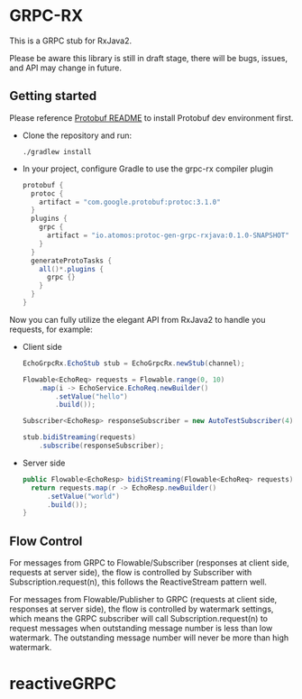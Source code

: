 # GRPC-RX
This is a GRPC stub for RxJava2.

Please be aware this library is still in draft stage, there will be bugs, issues, and API may change in future.

## Getting started
Please reference [Protobuf README](https://github.com/google/protobuf/blob/master/src/README.md) to install Protobuf dev environment first.
  
* Clone the repository and run:

    ```
    ./gradlew install
    ``` 
* In your project, configure Gradle to use the grpc-rx compiler plugin

    ```groovy
    protobuf {
      protoc {
        artifact = "com.google.protobuf:protoc:3.1.0"
      }
      plugins {
        grpc {
          artifact = "io.atomos:protoc-gen-grpc-rxjava:0.1.0-SNAPSHOT"
        }
      }
      generateProtoTasks {
        all()*.plugins {
          grpc {}
        }
      }
    }
    ```
    
Now you can fully utilize the elegant API from RxJava2 to handle you requests, for example:

* Client side
    ```java
    EchoGrpcRx.EchoStub stub = EchoGrpcRx.newStub(channel);
    
    Flowable<EchoReq> requests = Flowable.range(0, 10)
        .map(i -> EchoService.EchoReq.newBuilder()
            .setValue("hello")
            .build());

    Subscriber<EchoResp> responseSubscriber = new AutoTestSubscriber(4);

    stub.bidiStreaming(requests)
        .subscribe(responseSubscriber);
    ```
    
* Server side
    ```java
    public Flowable<EchoResp> bidiStreaming(Flowable<EchoReq> requests) {
      return requests.map(r -> EchoResp.newBuilder()
          .setValue("world")
          .build());
    }
    ```
    
## Flow Control
For messages from GRPC to Flowable/Subscriber (responses at client side, requests at server side), 
the flow is controlled by Subscriber with Subscription.request(n), this follows the ReactiveStream pattern well.
 
For messages from Flowable/Publisher to GRPC (requests at client side, responses at server side),
the flow is controlled by watermark settings, 
which means the GRPC subscriber will call Subscription.request(n) to request messages when outstanding message number is less than low watermark.
The outstanding message number will never be more than high watermark.
# reactiveGRPC

